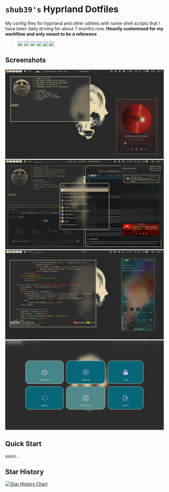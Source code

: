 # **`shub39's` Hyprland Dotfiles**

My config files for hyprland and other utilities with some shell scripts that I have been daily driving for about 7 months now. **Heavily customised for my workflow and only meant to be a reference**

> ![](https://ziadoua.github.io/m3-Markdown-Badges/badges/Arch/arch1.svg)
> ![](https://ziadoua.github.io/m3-Markdown-Badges/badges/CSS/css1.svg)
> ![](https://ziadoua.github.io/m3-Markdown-Badges/badges/Linux/linux2.svg)
> ![](https://ziadoua.github.io/m3-Markdown-Badges/badges/Shell/shell3.svg)
> ![](https://ziadoua.github.io/m3-Markdown-Badges/badges/Neovim/neovim1.svg)
> [<img src="https://m3-markdown-badges.vercel.app/stars/1/1/shub39/dotfiles">]()

## Screenshots
![1](screenshots/1.png)
![2](screenshots/2.png)
![3](screenshots/3.png)
![4](screenshots/4.png)

## Quick Start
*soon...*

## Star History

[![Star History Chart](https://api.star-history.com/svg?repos=shub39/dotfiles&type=Date)](https://star-history.com/#shub39/dotfiles&Date)
